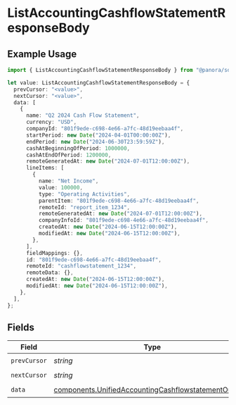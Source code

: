 # ListAccountingCashflowStatementResponseBody

## Example Usage

```typescript
import { ListAccountingCashflowStatementResponseBody } from "@panora/sdk/models/operations";

let value: ListAccountingCashflowStatementResponseBody = {
  prevCursor: "<value>",
  nextCursor: "<value>",
  data: [
    {
      name: "Q2 2024 Cash Flow Statement",
      currency: "USD",
      companyId: "801f9ede-c698-4e66-a7fc-48d19eebaa4f",
      startPeriod: new Date("2024-04-01T00:00:00Z"),
      endPeriod: new Date("2024-06-30T23:59:59Z"),
      cashAtBeginningOfPeriod: 1000000,
      cashAtEndOfPeriod: 1200000,
      remoteGeneratedAt: new Date("2024-07-01T12:00:00Z"),
      lineItems: [
        {
          name: "Net Income",
          value: 100000,
          type: "Operating Activities",
          parentItem: "801f9ede-c698-4e66-a7fc-48d19eebaa4f",
          remoteId: "report_item_1234",
          remoteGeneratedAt: new Date("2024-07-01T12:00:00Z"),
          companyInfoId: "801f9ede-c698-4e66-a7fc-48d19eebaa4f",
          createdAt: new Date("2024-06-15T12:00:00Z"),
          modifiedAt: new Date("2024-06-15T12:00:00Z"),
        },
      ],
      fieldMappings: {},
      id: "801f9ede-c698-4e66-a7fc-48d19eebaa4f",
      remoteId: "cashflowstatement_1234",
      remoteData: {},
      createdAt: new Date("2024-06-15T12:00:00Z"),
      modifiedAt: new Date("2024-06-15T12:00:00Z"),
    },
  ],
};
```

## Fields

| Field                                                                                                                        | Type                                                                                                                         | Required                                                                                                                     | Description                                                                                                                  |
| ---------------------------------------------------------------------------------------------------------------------------- | ---------------------------------------------------------------------------------------------------------------------------- | ---------------------------------------------------------------------------------------------------------------------------- | ---------------------------------------------------------------------------------------------------------------------------- |
| `prevCursor`                                                                                                                 | *string*                                                                                                                     | :heavy_check_mark:                                                                                                           | N/A                                                                                                                          |
| `nextCursor`                                                                                                                 | *string*                                                                                                                     | :heavy_check_mark:                                                                                                           | N/A                                                                                                                          |
| `data`                                                                                                                       | [components.UnifiedAccountingCashflowstatementOutput](../../models/components/unifiedaccountingcashflowstatementoutput.md)[] | :heavy_check_mark:                                                                                                           | N/A                                                                                                                          |